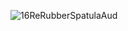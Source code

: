 ![16ReRubberSpatulaAud](https://github.com/user-attachments/assets/208014be-b47b-41b4-9ce8-7d1af9e356f3)
